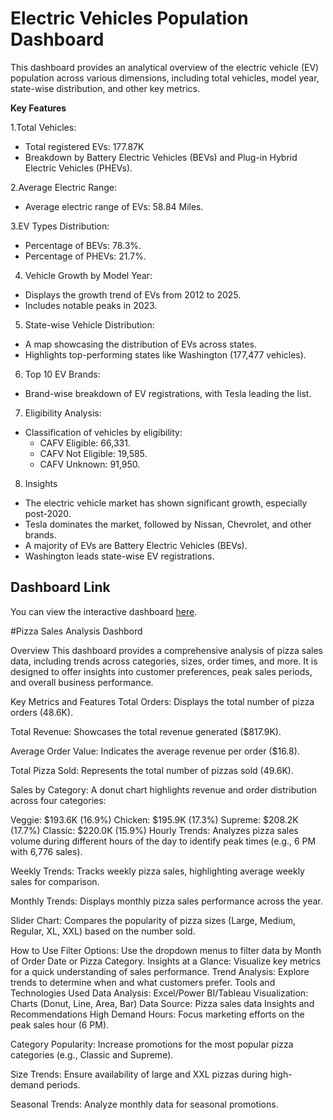 # Electric Vehicles Population Dashboard

This dashboard provides an analytical overview of the electric vehicle (EV) population across various dimensions, including total vehicles, model year, state-wise distribution, and other key metrics.

**Key Features**

1.Total Vehicles:

- Total registered EVs: 177.87K
- Breakdown by Battery Electric Vehicles (BEVs) and Plug-in Hybrid Electric Vehicles (PHEVs).
  
2.Average Electric Range:

- Average electric range of EVs: 58.84 Miles.
  
3.EV Types Distribution:

- Percentage of BEVs: 78.3%.
- Percentage of PHEVs: 21.7%.
  
4. Vehicle Growth by Model Year:

- Displays the growth trend of EVs from 2012 to 2025.
- Includes notable peaks in 2023.

5. State-wise Vehicle Distribution:

- A map showcasing the distribution of EVs across states.
- Highlights top-performing states like Washington (177,477 vehicles).

6. Top 10 EV Brands:

- Brand-wise breakdown of EV registrations, with Tesla leading the list.

7. Eligibility Analysis:

- Classification of vehicles by eligibility:
   - CAFV Eligible: 66,331.
   - CAFV Not Eligible: 19,585.
   - CAFV Unknown: 91,950.

8. Insights

- The electric vehicle market has shown significant growth, especially post-2020.
- Tesla dominates the market, followed by Nissan, Chevrolet, and other brands.
- A majority of EVs are Battery Electric Vehicles (BEVs).
- Washington leads state-wise EV registrations.

## Dashboard Link

You can view the interactive dashboard [here](https://Electric_vehical_population.twb).




#Pizza Sales Analysis Dashbord

Overview
This dashboard provides a comprehensive analysis of pizza sales data, including trends across categories, sizes, order times, and more. It is designed to offer insights into customer preferences, peak sales periods, and overall business performance.

Key Metrics and Features
Total Orders:
Displays the total number of pizza orders (48.6K).

Total Revenue:
Showcases the total revenue generated ($817.9K).

Average Order Value:
Indicates the average revenue per order ($16.8).

Total Pizza Sold:
Represents the total number of pizzas sold (49.6K).

Sales by Category:
A donut chart highlights revenue and order distribution across four categories:

Veggie: $193.6K (16.9%)
Chicken: $195.9K (17.3%)
Supreme: $208.2K (17.7%)
Classic: $220.0K (15.9%)
Hourly Trends:
Analyzes pizza sales volume during different hours of the day to identify peak times (e.g., 6 PM with 6,776 sales).

Weekly Trends:
Tracks weekly pizza sales, highlighting average weekly sales for comparison.

Monthly Trends:
Displays monthly pizza sales performance across the year.

Slider Chart:
Compares the popularity of pizza sizes (Large, Medium, Regular, XL, XXL) based on the number sold.

How to Use
Filter Options:
Use the dropdown menus to filter data by Month of Order Date or Pizza Category.
Insights at a Glance:
Visualize key metrics for a quick understanding of sales performance.
Trend Analysis:
Explore trends to determine when and what customers prefer.
Tools and Technologies Used
Data Analysis: Excel/Power BI/Tableau
Visualization: Charts (Donut, Line, Area, Bar)
Data Source: Pizza sales data
Insights and Recommendations
High Demand Hours:
Focus marketing efforts on the peak sales hour (6 PM).

Category Popularity:
Increase promotions for the most popular pizza categories (e.g., Classic and Supreme).

Size Trends:
Ensure availability of large and XXL pizzas during high-demand periods.

Seasonal Trends:
Analyze monthly data for seasonal promotions.
